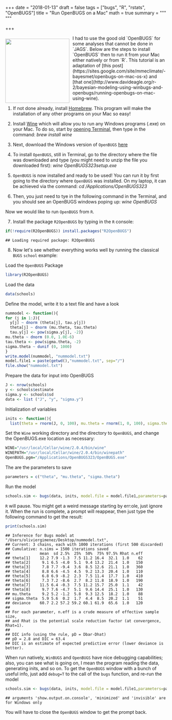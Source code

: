 +++
date = "2018-01-13"
draft = false
tags = ["bugs", "R", "rstats", "OpenBUGS"]
title = "Run OpenBUGS on a Mac"
math = true
summary = """
"""

+++
 
<img style="float:left;margin-right:10px;margin-top:10px;width:200px;margin-bottom:5px" src="/img/bugs.jpg"> 
I had to use the good old `OpenBUGS` for some analyses that cannot be done in `JAGS`. Below are the steps to install `OpenBUGS` then to run it from your Mac either natively or from `R`. This tutorial is an adaptation of [this post](https://sites.google.com/site/mmeclimate/-bayesmet/openbugs-on-mac-os-x) and [that one](http://www.davideagle.org/r-2/bayesian-modeling-using-winbugs-and-openbugs/running-openbugs-on-mac-using-wine). 

<!--more-->

1. If not done already, install [Homebrew](https://brew.sh/). This program will make the installation of any other programs on your Mac so easy!

2. Install [Wine](https://www.winehq.org/) which will allow you to run any Windows programs (.exe) on your Mac. To do so, start by [opening Terminal](http://blog.teamtreehouse.com/introduction-to-the-mac-os-x-command-line), then type in the command: *brew install wine*
    
3. Next, download the Windows version of `OpenBUGS` [here](https://www.mrc-bsu.cam.ac.uk/training/short-courses/bayescourse/download/)

4. To install `OpenBUGS`, still in Terminal, go to the directory where the file was downloaded and type (you might need to unzip the file you downloaded first): *wine OpenBUGS323setup.exe*
    
5. `OpenBUGS` is now installed and ready to be used! You can run it by first going to the directory where `OpenBUGS` was installed. On my laptop, it can be achieved via the command: *cd /Applications/OpenBUGS323*

6. Then, you just need to tye in the following command in the Terminal, and you should see an OpenBUGS windows poping up: *wine OpenBUGS*

Now we would like to run `OpenBUGS` from `R`.

7. Install the package `R2OpenBUGS` by typing in the `R` console:

```r
if(!require(R2OpenBUGS)) install.packages("R2OpenBUGS")
```

```
## Loading required package: R2OpenBUGS
```

8. Now let's see whether everything works well by running the classical `BUGS` `school` example:

Load the `OpenBUGS` Package

```r
library(R2OpenBUGS)
```

Load the data

```r
data(schools)
```

Define the model, write it to a text file and have a look

```r
nummodel <- function(){
for (j in 1:J){
  y[j] ~ dnorm (theta[j], tau.y[j])
  theta[j] ~ dnorm (mu.theta, tau.theta)
  tau.y[j] <- pow(sigma.y[j], -2)}
mu.theta ~ dnorm (0.0, 1.0E-6)
tau.theta <- pow(sigma.theta, -2)
sigma.theta ~ dunif (0, 1000)
}
write.model(nummodel, "nummodel.txt")
model.file1 = paste(getwd(),"nummodel.txt", sep="/")
file.show("nummodel.txt")
```

Prepare the data for input into OpenBUGS

```r
J <- nrow(schools)
y <- schools$estimate
sigma.y <- schools$sd
data <- list ("J", "y", "sigma.y")
```

Initialization of variables

```r
inits <- function(){
  list(theta = rnorm(J, 0, 100), mu.theta = rnorm(1, 0, 100), sigma.theta = runif(1, 0, 100))}
```

Set the `Wine` working directory and the directory to `OpenBUGS`, and change the OpenBUGS.exe location as necessary:

```r
WINE="/usr/local/Cellar/wine/2.0.4/bin/wine"
WINEPATH="/usr/local/Cellar/wine/2.0.4/bin/winepath"
OpenBUGS.pgm="/Applications/OpenBUGS323/OpenBUGS.exe"
```

The are the parameters to save

```r
parameters = c("theta", "mu.theta", "sigma.theta")
```

Run the model

```r
schools.sim <- bugs(data, inits, model.file = model.file1,parameters=parameters,n.chains = 3, n.iter = 1000, OpenBUGS.pgm=OpenBUGS.pgm, WINE=WINE, WINEPATH=WINEPATH,useWINE=T)
```

`R` will pause. You might get a weird message starting by err:ole, just ignore it. When the run is complete, a prompt will reappear, then just type the following command to get the result:


```r
print(schools.sim)
```

```
## Inference for Bugs model at "/Users/oliviergimenez/Desktop/nummodel.txt", 
## Current: 3 chains, each with 1000 iterations (first 500 discarded)
## Cumulative: n.sims = 1500 iterations saved
##             mean  sd 2.5%  25%  50%  75% 97.5% Rhat n.eff
## theta[1]    12.2 7.9 -1.3  7.5 11.2 16.4  32.1  1.0    62
## theta[2]     9.1 6.5 -4.0  5.1  9.4 13.2  21.4  1.0   150
## theta[3]     7.8 7.7 -9.4  3.6  8.5 12.6  21.1  1.0   360
## theta[4]     8.8 6.6 -4.5  4.5  9.2 13.3  20.4  1.0   110
## theta[5]     6.8 6.9 -8.2  2.3  7.5 11.4  17.7  1.0   410
## theta[6]     7.3 7.2 -8.6  2.7  8.2 11.8  18.9  1.0   190
## theta[7]    11.5 6.4 -0.3  7.5 11.2 15.7  25.0  1.1    42
## theta[8]     9.7 7.6 -4.7  5.1  9.6 14.4  25.1  1.0   130
## mu.theta     9.2 5.2 -1.2  5.8  9.3 12.5  18.2  1.0    88
## sigma.theta  5.9 5.6  0.2  1.7  4.4  8.5  20.2  1.1    51
## deviance    60.7 2.2 57.2 59.2 60.1 61.9  65.6  1.0   120
## 
## For each parameter, n.eff is a crude measure of effective sample size,
## and Rhat is the potential scale reduction factor (at convergence, Rhat=1).
## 
## DIC info (using the rule, pD = Dbar-Dhat)
## pD = 2.8 and DIC = 63.4
## DIC is an estimate of expected predictive error (lower deviance is better).
```

When run natively, `WinBUGS` and `OpenBUGS` have nice debugging capabilities; also, you can see what is going on, I mean the program reading the data, generating inits, and so on. To get the `OpenBUGS` window with a bunch of useful info, just add `debug=T` to the call of the `bugs` function, and re-run the model


```r
schools.sim <- bugs(data, inits, model.file = model.file1,parameters=parameters,n.chains = 3, n.iter = 1000, OpenBUGS.pgm=OpenBUGS.pgm, WINE=WINE, WINEPATH=WINEPATH,useWINE=T,debug=T)
```

```
## arguments 'show.output.on.console', 'minimized' and 'invisible' are for Windows only
```

You will have to close the `OpenBUGS` window to get the prompt back.

